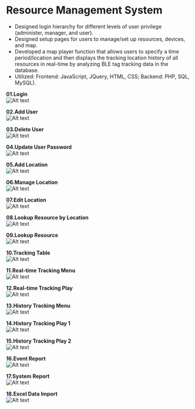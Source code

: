 # Resource Management System
- Designed login hierarchy for different levels of user privilege (administer, manager, and user).
- Designed setup pages for users to manage/set up resources, devices, and map.
- Developed a map player function that allows users to specify a time period/location and then displays the tracking location history of all resources in real-time by analyzing BLE tag tracking data in the database. 
- Utilized: Frontend: JavaScript, JQuery, HTML, CSS; Backend: PHP, SQL, MySQL).

**01.Login**  
![Alt text](https://imgur.com/xxhZoEC.png "01.login")  

**02.Add User**  
![Alt text](https://imgur.com/5telZwf.png "02.add resource")  

**03.Delete User**  
![Alt text](https://imgur.com/JMnF1xa.png "03.delete resource")  

**04.Update User Password**  
![Alt text](https://imgur.com/lQhdEFh.png "04.update password")  

**05.Add Location**  
![Alt text](https://imgur.com/wzIOG7r.png "05.add location")  

**06.Manage Location**  
![Alt text](https://imgur.com/vqLS4A9.png "06.manage location")  

**07.Edit Location**  
![Alt text](https://imgur.com/Zkz7glN.png "07.edit location")  

**08.Lookup Resource by Location**  
![Alt text](https://imgur.com/XaePNl4.png "08.lookup resource by location")  

**09.Lookup Resource**  
![Alt text](https://imgur.com/tYQoFty.png "09.lookup resource")  

**10.Tracking Table**  
![Alt text](https://imgur.com/fyurnIi.png "10.tracking table")  

**11.Real-time Tracking Menu**  
![Alt text](https://imgur.com/LwsBbSc.png "11.real-time tracking menu")  

**12.Real-time Tracking Play**  
![Alt text](https://imgur.com/fgkHC8w.png "12.real-time tracking play")  

**13.History Tracking Menu**  
![Alt text](https://imgur.com/URgQlTe.png "13.history tracking menu")

**14.History Tracking Play 1**  
![Alt text](https://imgur.com/TN0PKxG.png "14.history tracking play_1")  

**15.History Tracking Play 2**  
![Alt text](https://imgur.com/sQZvFpL.png "15.history tracking play_2")  

**16.Event Report**  
![Alt text](https://imgur.com/C1aRuTh.png "16.event report")  

**17.System Report**  
![Alt text](https://imgur.com/unRQe55.png "17.system report")  

**18.Excel Data Import**  
![Alt text](https://imgur.com/Yz94nES.png "18.excel data import")  
